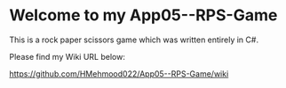# Welcome to my App05--RPS-Game

This is a rock paper scissors game which was written entirely in C#. 

Please find my Wiki URL below: 

https://github.com/HMehmood022/App05--RPS-Game/wiki
